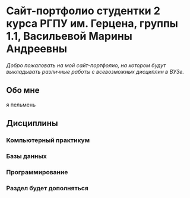 # Сайт-портфолио студентки 2 курса РГПУ им. Герцена, группы 1.1, Васильевой Марины Андреевны

_Добро пожаловать на мой сайт-портфолио, на котором будут выкладывать различные работы с всевозможных дисциплин в ВУЗе._

## Обо мне
я пельмень

## Дисциплины

### Компьютерный практикум
### Базы данных
### Программирование

### **Раздел будет дополняться**
